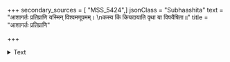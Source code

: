 +++
secondary_sources = [ "MSS_5424",]
jsonClass = "Subhaashita"
text = "आशागर्तः प्रतिप्राणि यस्मिन् विश्वमणूपमम्।  \nकस्य किं कियदायाति वृथा या विषयैषिता॥"
title = "आशागर्तः प्रतिप्राणि"

+++

<details><summary>Text</summary>

आशागर्तः प्रतिप्राणि यस्मिन् विश्वमणूपमम्।  
कस्य किं कियदायाति वृथा या विषयैषिता॥
</details>
